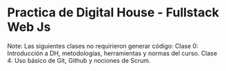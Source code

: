 # Practica de Digital House - Fullstack Web Js

Note: Las siguientes clases no requirieron generar código:
Clase 0: Introducción a DH, metodologías, herramientas y normas del curso.
Clase 4: Uso básico de Git, Github y nociones de Scrum.

